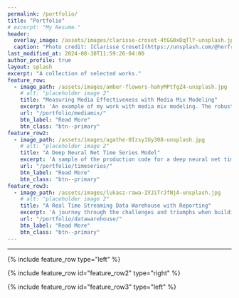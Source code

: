 ```yaml
---
permalink: /portfolio/
title: "Portfolio"
# excerpt: "My Resume."
header:
  overlay_image: /assets/images/clarisse-croset-4tGG0xDqTlY-unsplash.jpg
  caption: "Photo credit: [Clarisse Croset](https://unsplash.com/@herfrenchness) on [Unsplash](https://unsplash.com)"
last_modified_at: 2024-08-30T11:59:26-04:00
author_profile: true
layout: splash
excerpt: "A collection of selected works."
feature_row:
  - image_path: /assets/images/amber-flowers-hahyMPtfgZ4-unsplash.jpg
    # alt: "placeholder image 2"
    title: "Measuring Media Effectiveness with Media Mix Modeling"
    excerpt: 'An example of my work with media mix modeling. The robust methodology behind this approach enabled us to achieve great success for multiple clients.'
    url: "/portfolio/mediamix/"
    btn_label: "Read More"
    btn_class: "btn--primary"
feature_row2:
  - image_path: /assets/images/agathe-0Izsy1Uy308-unsplash.jpg
    # alt: "placeholder image 2"
    title: "A Deep Neural Net Time Series Model"
    excerpt: 'A sample of the production code for a deep neural net time series model. In general, it achieved over 95% accuracy in predicting ad revenue.'
    url: "/portfolio/timeseries/"
    btn_label: "Read More"
    btn_class: "btn--primary"
feature_row3:
  - image_path: /assets/images/lukasz-rawa-IVJiTrJfNjA-unsplash.jpg
    # alt: "placeholder image 2"
    title: "A Real Time Streaming Data Warehouse with Reporting"
    excerpt: 'A journey through the challenges and triumphs when building a real-time streaming data warehouse'
    url: "/portfolio/datawarehouse/"
    btn_label: "Read More"
    btn_class: "btn--primary"
---
```


---
{% include feature_row  type="left" %}

{% include feature_row id="feature_row2" type="right" %}

{% include feature_row id="feature_row3" type="left" %}